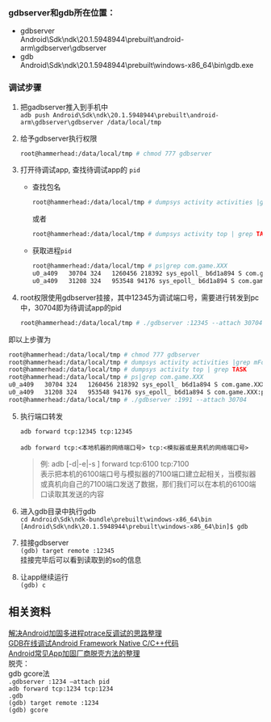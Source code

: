 
### gdbserver和gdb所在位置：  
* gdbserver  
    Android\Sdk\ndk\20.1.5948944\prebuilt\android-arm\gdbserver\gdbserver  
* gdb   
    Android\Sdk\ndk\20.1.5948944\prebuilt\windows-x86_64\bin\gdb.exe  
### 调试步骤 
1. 把gadbserver推入到手机中  
    `adb push Android\Sdk\ndk\20.1.5948944\prebuilt\android-arm\gdbserver\gdbserver /data/local/tmp`  

2. 给予gdbserver执行权限
    ```sh
    root@hammerhead:/data/local/tmp # chmod 777 gdbserver
    ```
3. 打开待调试app, 查找待调试app的 `pid`
    * 查找包名
        ```sh
        root@hammerhead:/data/local/tmp # dumpsys activity activities |grep mFo
        ```
        或者
        ```sh
        root@hammerhead:/data/local/tmp # dumpsys activity top | grep TASK
        ```
    * 获取进程`pid`
        ```sh
        root@hammerhead:/data/local/tmp # ps|grep com.game.XXX
        u0_a409   30704 324   1260456 218392 sys_epoll_ b6d1a894 S com.game.XXX
        u0_a409   31208 324   953548 94176 sys_epoll_ b6d1a894 S com.game.XXX:pushcore
        ```


4. root权限使用gdbserver挂接，其中12345为调试端口号，需要进行转发到pc中，30704即为待调试app的pid
    ```sh
    root@hammerhead:/data/local/tmp # ./gdbserver :12345 --attach 30704
    ```

即以上步骤为
```sh
root@hammerhead:/data/local/tmp # chmod 777 gdbserver
root@hammerhead:/data/local/tmp # dumpsys activity activities |grep mFo
root@hammerhead:/data/local/tmp # dumpsys activity top | grep TASK
root@hammerhead:/data/local/tmp # ps|grep com.game.XXX
u0_a409   30704 324   1260456 218392 sys_epoll_ b6d1a894 S com.game.XXX
u0_a409   31208 324   953548 94176 sys_epoll_ b6d1a894 S com.game.XXX:pushcore
root@hammerhead:/data/local/tmp # ./gdbserver :1991 --attach 30704
```




5. 执行端口转发
    ```sh
    adb forward tcp:12345 tcp:12345
    ```
    `adb forward tcp:<本地机器的网络端口号> tcp:<模拟器或是真机的网络端口号>`  
    > 例: adb [-d|-e|-s ] forward tcp:6100 tcp:7100   
    > 表示把本机的6100端口号与模拟器的7100端口建立起相关，当模拟器或真机向自己的7100端口发送了数据，那们我们可以在本机的6100端口读取其发送的内容  

6. 进入gdb目录中执行gdb  
`cd Android\Sdk\ndk-bundle\prebuilt\windows-x86_64\bin`  
`[Android\Sdk\ndk\20.1.5948944\prebuilt\windows-x86_64\bin]$ gdb`  

7. 挂接gdbserver  
`(gdb) target remote :12345`  
挂接完毕后可以看到读取到的so的信息
8. 让app继续运行  
`(gdb) c`  

## 相关资料 
[解决Android加固多进程ptrace反调试的思路整理](https://www.cnblogs.com/csnd/p/11800658.html)  
[GDB在线调试Android Framework Native C/C++代码](https://blog.csdn.net/songjinshi/article/details/53020629)  
[Android常见App加固厂商脱壳方法的整理](https://www.cnblogs.com/csnd/p/11800662.html)  
脱壳：  
gdb gcore法  
`.gdbserver :1234 –attach pid`  
`adb forward tcp:1234 tcp:1234`  
`.gdb`  
`(gdb) target remote :1234`  
`(gdb) gcore`  


